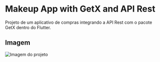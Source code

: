 # Makeup App with GetX and API Rest

Projeto de um aplicativo de compras integrando a API Rest com o pacote GetX dentro do Flutter.

## Imagem

![Imagem do projeto](makeup.gif)